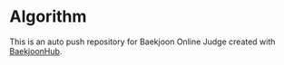 # Algorithm
This is an auto push repository for Baekjoon Online Judge created with [BaekjoonHub](https://github.com/BaekjoonHub/BaekjoonHub).